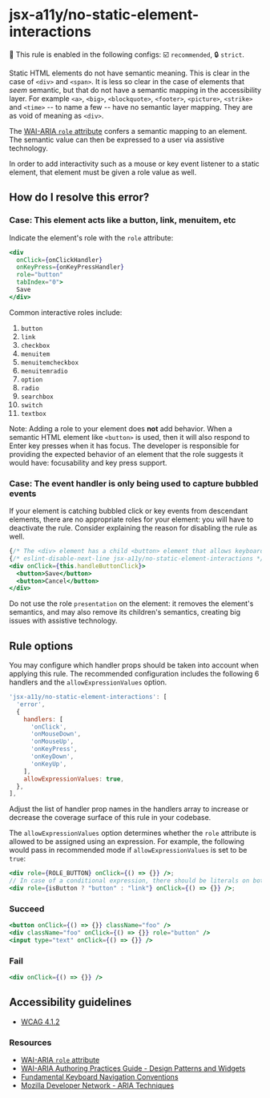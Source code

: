 # jsx-a11y/no-static-element-interactions

💼 This rule is enabled in the following configs: ☑️ `recommended`, 🔒 `strict`.

<!-- end auto-generated rule header -->

Static HTML elements do not have semantic meaning. This is clear in the case of `<div>` and `<span>`. It is less so clear in the case of elements that _seem_ semantic, but that do not have a semantic mapping in the accessibility layer. For example `<a>`, `<big>`, `<blockquote>`, `<footer>`, `<picture>`, `<strike>` and `<time>` -- to name a few -- have no semantic layer mapping. They are as void of meaning as `<div>`.

The [WAI-ARIA `role` attribute](https://www.w3.org/TR/wai-aria-1.1/#usage_intro) confers a semantic mapping to an element. The semantic value can then be expressed to a user via assistive technology.

In order to add interactivity such as a mouse or key event listener to a static element, that element must be given a role value as well.

## How do I resolve this error?

### Case: This element acts like a button, link, menuitem, etc

Indicate the element's role with the `role` attribute:

```jsx
<div
  onClick={onClickHandler}
  onKeyPress={onKeyPressHandler}
  role="button"
  tabIndex="0">
  Save
</div>
```

Common interactive roles include:

  1. `button`
  1. `link`
  1. `checkbox`
  1. `menuitem`
  1. `menuitemcheckbox`
  1. `menuitemradio`
  1. `option`
  1. `radio`
  1. `searchbox`
  1. `switch`
  1. `textbox`

Note: Adding a role to your element does **not** add behavior. When a semantic HTML element like `<button>` is used, then it will also respond to Enter key presses when it has focus. The developer is responsible for providing the expected behavior of an element that the role suggests it would have: focusability and key press support.

### Case: The event handler is only being used to capture bubbled events

If your element is catching bubbled click or key events from descendant elements, there are no appropriate roles for your element: you will have to deactivate the rule. Consider explaining the reason for disabling the rule as well.

```jsx
{/* The <div> element has a child <button> element that allows keyboard interaction */}
{/* eslint-disable-next-line jsx-a11y/no-static-element-interactions */}
<div onClick={this.handleButtonClick}>
  <button>Save</button>
  <button>Cancel</button>
</div>
```

Do not use the role `presentation` on the element: it removes the element's semantics, and may also remove its children's semantics, creating big issues with assistive technology.

## Rule options

You may configure which handler props should be taken into account when applying this rule. The recommended configuration includes the following 6 handlers and the `allowExpressionValues` option.

```javascript
'jsx-a11y/no-static-element-interactions': [
  'error',
  {
    handlers: [
      'onClick',
      'onMouseDown',
      'onMouseUp',
      'onKeyPress',
      'onKeyDown',
      'onKeyUp',
    ],
    allowExpressionValues: true,
  },
],
```

Adjust the list of handler prop names in the handlers array to increase or decrease the coverage surface of this rule in your codebase.

The `allowExpressionValues` option determines whether the `role` attribute is allowed to be assigned using an expression. For example, the following would pass in recommended mode if `allowExpressionValues` is set to be `true`:

```jsx
<div role={ROLE_BUTTON} onClick={() => {}} />;
// In case of a conditional expression, there should be literals on both sides of ternary operator
<div role={isButton ? "button" : "link"} onClick={() => {}} />;
```

### Succeed

```jsx
<button onClick={() => {}} className="foo" />
<div className="foo" onClick={() => {}} role="button" />
<input type="text" onClick={() => {}} />
```

### Fail

```jsx
<div onClick={() => {}} />
```

## Accessibility guidelines

- [WCAG 4.1.2](https://www.w3.org/WAI/WCAG21/Understanding/name-role-value)

### Resources

- [WAI-ARIA `role` attribute](https://www.w3.org/TR/wai-aria-1.1/#usage_intro)
- [WAI-ARIA Authoring Practices Guide - Design Patterns and Widgets](https://www.w3.org/TR/wai-aria-practices-1.1/#aria_ex)
- [Fundamental Keyboard Navigation Conventions](https://www.w3.org/TR/wai-aria-practices-1.1/#kbd_generalnav)
- [Mozilla Developer Network - ARIA Techniques](https://developer.mozilla.org/en-US/docs/Web/Accessibility/ARIA/ARIA_Techniques/Using_the_button_role#Keyboard_and_focus)
